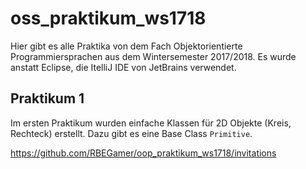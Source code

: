 # oss_praktikum_ws1718

Hier gibt es alle Praktika von dem Fach Objektorientierte Programmiersprachen aus dem Wintersemester 2017/2018.
Es wurde anstatt Eclipse, die ItelliJ IDE von JetBrains verwendet.

## Praktikum 1
Im ersten Praktikum  wurden einfache Klassen für 2D Objekte (Kreis, Rechteck) erstellt. Dazu gibt es eine Base Class `Primitive`.


https://github.com/RBEGamer/oop_praktikum_ws1718/invitations
